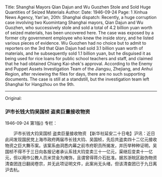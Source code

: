 Title: Shanghai Mayors Qian Dajun and Wu Guozhen Stole and Sold Huge Quantities of Seized Materials
Author:
Date: 1946-09-24
Page: 1
Xinhua News Agency, Yan'an, 20th: Shanghai dispatch: Recently, a huge corruption case involving two Kuomintang Shanghai mayors, Qian Dajun and Wu Guozhen, who successively stole and sold a total of 4.2 billion yuan worth of seized materials, has been uncovered here. The case was exposed by a former city government employee who knew the inside story, and he listed various pieces of evidence. Wu Guozhen had no choice but to admit to reporters on the 3rd that Qian Dajun had sold 3.1 billion yuan worth of materials, and he subsequently sold 1.1 billion yuan, but he disguised it as being used for rice loans for public school teachers and staff, and claimed that he had obtained Chiang Kai-shek's approval. According to the Enemy and Puppet Assets Investigation Team of the Jiangsu, Zhejiang, and Anhui Region, after reviewing the files for days, there are no such supporting documents. The case is still at a standstill, but the investigation team left Shanghai for Hangzhou on the 9th.



<hr /> 

Original: 


### 沪市长钱大钧吴国桢  盗卖巨量接收物资

1946-09-24
第1版()
专栏：

　　沪市长钱大钧吴国桢
    盗卖巨量接收物资
    【新华社延安二十日电】沪讯：近日此间发现国民党上海市政府两届市长钱大钧、吴国桢，先后共盗卖四十二亿元接收物资之巨大舞币案。该案系由洞悉内幕之前市府职员所揭发，并历举种种证明，吴国桢不得不于三日向各报记者承认系钱大钧变卖三十一亿元，渠继后变卖十一亿元，但以用作公教人员米贷金为掩饰，且谓曾得蒋介石批准。据苏浙皖区敌伪物资清查团连日翻阅卷宗，并无此项证明文件，此案尚无头绪，但该清查团已于九日离沪去杭。
